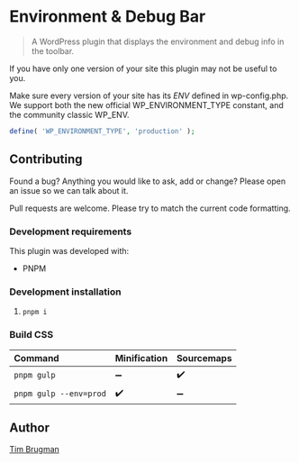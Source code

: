 # Environment & Debug Bar

> A WordPress plugin that displays the environment and debug info in the toolbar.

If you have only one version of your site this plugin may not be useful to you.

Make sure every version of your site has its *ENV* defined in wp-config.php. We support both the new official WP_ENVIRONMENT_TYPE constant, and the community classic WP_ENV.

```php
define( 'WP_ENVIRONMENT_TYPE', 'production' );
```

## Contributing

Found a bug? Anything you would like to ask, add or change? Please open an issue so we can talk about it.

Pull requests are welcome. Please try to match the current code formatting.

### Development requirements

This plugin was developed with:

- PNPM

### Development installation

1. `pnpm i`

### Build CSS

Command | Minification | Sourcemaps
:--- |:--- |:---
`pnpm gulp` | :heavy_minus_sign: | :heavy_check_mark:
`pnpm gulp --env=prod` | :heavy_check_mark: | :heavy_minus_sign:

## Author

[Tim Brugman](https://github.com/Brugman)